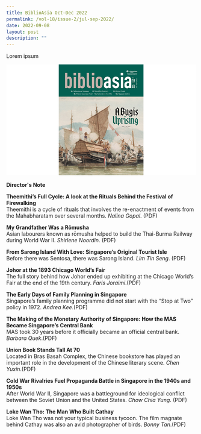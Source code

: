 ```yaml
---
title: BiblioAsia Oct–Dec 2022
permalink: /vol-18/issue-2/jul-sep-2022/
date: 2022-09-08
layout: post
description: ""
---
```

Lorem ipsum

<img src="/images/Vol%2018%20Issue%202/BiblioAsia_JUL-SEP2022-FA-cover-edited.jpg">

<a style="text-decoration: none; font-weight: bold;" href="/vol-18/issue-2/oct-to-dec-2022/director-note">Director's Note</a>

<a style="text-decoration: none; font-weight: bold;" >Theemithi’s Full Cycle: A look at the Rituals Behind the Festival of Firewalking</a><br>Theemithi is a cycle of rituals that involves the re-enactment of events from the Mahabharatam over several months. *Nalina Gopal*. (PDF)

<a style="text-decoration: none; font-weight: bold;" href="/vol-18/issue-3/oct-dec-2022/grandfather-romusha-thai-burma-railway">My Grandfather Was a Rōmusha</a><br>Asian labourers known as rōmusha helped to build the Thai-Burma Railway during World War II. *Shirlene Noordin*. (PDF)

<a style="text-decoration: none; font-weight: bold;" href="/vol-18/issue-3/oct-dec-2022/history-sarong-island-sentosa-singapore">From Sarong Island With Love: Singapore’s Original Tourist Isle</a><br>Before there was Sentosa, there was Sarong Island. *Lim Tin Seng*. (PDF)

<a style="text-decoration: none; font-weight: bold;" href="/vol-18/issue-3/oct-dec-2022/johor-chicago-world-fair">Johor at the 1893 Chicago World’s Fair</a><br>The full story behind how Johor ended up exhibiting at the Chicago World’s Fair at the end of the 19th century. *Faris Joraimi*.(PDF)

<a style="text-decoration: none; font-weight: bold;" href="/vol-18/issue-3/oct-dec-2022/family-planning-singapore/">The Early Days of Family Planning in Singapore</a><br>Singapore’s family planning programme did not start with the “Stop at Two” policy in 1972. *Andrea Kee*.(PDF)

<a style="text-decoration: none; font-weight: bold;" href="/vol-18/issue-3/oct-dec-2022/history-monetary-authority-singapore-central-bank">The Making of the Monetary Authority of Singapore: How the MAS Became Singapore’s Central Bank</a><br>MAS took 30 years before it officially became an official central bank. *Barbara Quek*.(PDF)

<a style="text-decoration: none; font-weight: bold;" href="/vol-18/issue-3/oct-dec-2022/history-union-book-bras-basah-singapore/">Union Book Stands Tall At 70</a><br>Located in Bras Basah Complex, the Chinese bookstore has played an important role in the development of the Chinese literary scene. *Chen Yuxin*.(PDF)

<a style="text-decoration: none; font-weight: bold;" href="/vol-18/issue-3/oct-dec-2022/cold-war-propaganda-singapore/">Cold War Rivalries Fuel Propaganda Battle in Singapore in the 1940s and 1950s</a><br>After World War II, Singapore was a battleground for ideological conflict between the Soviet Union and the United States. *Chow Chia Yung*. (PDF)

<a style="text-decoration: none; font-weight: bold;" href="/vol-18/issue-2/jul-sep-2022/history-Singapore-Airlines">Loke Wan Tho: The Man Who Built Cathay</a><br>Loke Wan Tho was not your typical business tycoon. The film magnate behind Cathay was also an avid photographer of birds. *Bonny Tan*.(PDF)